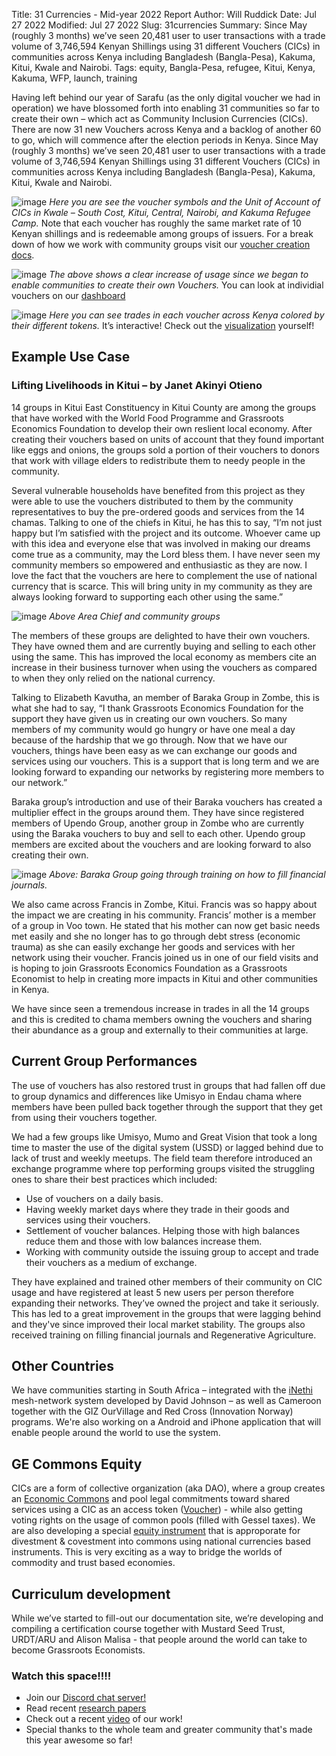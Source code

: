 Title: 31 Currencies - Mid-year 2022 Report
Author: Will Ruddick
Date: Jul 27 2022
Modified: Jul 27 2022
Slug: 31currencies
Summary: Since May (roughly 3 months) we’ve seen 20,481 user to user transactions with a trade volume of 3,746,594 Kenyan Shillings using 31 different Vouchers (CICs) in communities across Kenya including Bangladesh (Bangla-Pesa), Kakuma, Kitui, Kwale and Nairobi.
Tags: equity, Bangla-Pesa, refugee, Kitui, Kenya, Kakuma, WFP, launch, training

Having left behind our year of Sarafu (as the only digital voucher we had in operation) we have  blossomed forth into enabling 31 communities so far to create their own – which act as Community Inclusion Currencies (CICs). There are now 31 new Vouchers across Kenya and a backlog of another 60 to go, which will commence after the election periods in Kenya. Since May (roughly 3 months) we’ve seen 20,481 user to user transactions with a trade volume of 3,746,594 Kenyan Shillings using 31 different Vouchers (CICs) in communities across Kenya including Bangladesh (Bangla-Pesa), Kakuma, Kitui, Kwale and Nairobi.

![image](images/blog/31currencies1.webp)
*Here you are see the voucher symbols and the Unit of Account of CICs in Kwale – South Cost, Kitui, Central, Nairobi, and Kakuma Refugee Camp.* Note that each voucher has roughly the same market rate of 10 Kenyan shillings and is redeemable among groups of issuers. For a break down of how we work with community groups visit our [voucher creation docs](https://docs.grassecon.org/ops/voucher).

![image](images/blog/31currencies2.webp)
*The above shows a clear increase of usage since we began to enable communities to create their own Vouchers.* You can look at individial vouchers on our [dashboard](https://dashboard.sarafu.network)

![image](images/blog/31currencies3.webp)
*Here you can see trades in each voucher across Kenya colored by their different tokens.*
It’s interactive! Check out the [visualization](https://viz.sarafu.network/) yourself!


## Example Use Case

### Lifting Livelihoods in Kitui – by Janet Akinyi Otieno

14 groups in Kitui East Constituency in Kitui County are among the groups that have worked with the World Food Programme and Grassroots Economics Foundation to develop their own reslient local economy. After creating their vouchers based on units of account that they found important like eggs and onions, the groups sold a portion of their vouchers to donors that work with village elders to redistribute them to needy people in the community.

Several vulnerable households have benefited from this project as they were able to use the vouchers distributed to them by the community representatives to buy the pre-ordered goods and services from the 14 chamas. Talking to one of the chiefs in Kitui, he has this to say, “I’m not just happy but I’m satisfied with the project and its outcome. Whoever came up with this idea and everyone else that was involved in making our dreams come true as a community, may the Lord bless them. I have never seen my community members so empowered and enthusiastic as they are now. I love the fact that the vouchers are here to complement the use of national currency that is scarce. This will bring unity in my community as they are always looking forward to supporting each other using the same.”

![image](images/blog/31currencies4.webp)
*Above Area Chief and community groups*

The members of these groups are delighted to have their own vouchers. They have owned them and are currently buying and selling to each other using the same. This has improved the local economy as members cite an increase in their business turnover when using the vouchers as compared to when they only relied on the national currency.

Talking to Elizabeth Kavutha, an member of Baraka Group in Zombe, this is what she had to say, “I thank Grassroots Economics Foundation for the support they have given us in creating our own vouchers. So many members of my community would go hungry or have one meal a day because of the hardship that we go through. Now that we have our vouchers, things have been easy as we can exchange our goods and services using our vouchers. This is a support that is long term and we are looking forward to expanding our networks by registering more members to our network.”

Baraka group’s introduction and use of their Baraka vouchers has created a multiplier effect in the groups around them. They have since registered members of Upendo Group, another group in Zombe who are currently using the Baraka vouchers to buy and sell to each other. Upendo group members are excited about the vouchers and are looking forward to also creating their own.

![image](images/blog/31currencies5.webp)
*Above: Baraka Group going through training on how to fill financial journals.*

We also came across Francis in Zombe, Kitui. Francis was so happy about the impact we are creating in his community. Francis’ mother is a member of a group in Voo town. He stated that his mother can now get basic needs met easily and she no longer has to go through debt stress (economic trauma) as she can easily exchange her goods and services with her network using their voucher. Francis joined us in one of our field visits and is hoping to join Grassroots Economics Foundation as a Grassroots Economist to help in creating more impacts in Kitui and other communities in Kenya.

We have since seen a tremendous increase in trades in all the 14 groups and this is credited to chama members owning the vouchers and sharing their abundance as a group and externally to their communities at large.


## Current Group Performances

The use of vouchers has also restored trust in groups that had fallen off due to group dynamics and differences like Umisyo in Endau chama where members have been pulled back together through the support that they get from using their vouchers together. 

We had a few groups like Umisyo, Mumo and Great Vision that took a long time to master the use of the digital system (USSD) or lagged behind due to lack of trust and weekly meetups. The field team therefore introduced an exchange programme where top performing groups visited the struggling ones to share their best practices which included:

* Use of vouchers on a daily basis.
* Having weekly market days where they trade in their goods and services using their vouchers.
* Settlement of voucher balances. Helping those with high balances reduce them and those with low balances increase them.
* Working with community outside the issuing group to accept and trade their vouchers as a medium of exchange.
 
They have explained and trained other members of their community on CIC usage and have registered at least 5 new users per person therefore expanding their networks.
They’ve owned the project and take it seriously.
This has led to a great improvement in the groups that were lagging behind and they've since improved their local market stability. The groups also received training on filling financial journals and Regenerative Agriculture.

## Other Countries

We have communities starting in South Africa – integrated with the [iNethi](https://www.inethi.org.za/) mesh-network system developed by David Johnson – as well as Cameroon together with the GIZ OurVillage and Red Cross (Innovation Norway) programs. We're also working on a Android and iPhone application that will enable people around the world to use the system.

## GE Commons Equity 

CICs are a form of collective organization (aka DAO), where a group creates an [Economic Commons](https://docs.grassecon.org/commons/) and pool legal commitments toward shared services using a CIC as an access token ([Voucher](https://docs.grassecon.org/commons/voucher/)) - while also getting voting rights on the usage of common pools (filled with Gessel taxes). We are also developing a special [equity instrument](https://docs.grassecon.org/commons/equity/) that is approporate for divestment & covestment into commons using national currencies based instruments. This is very exciting as a way to bridge the worlds of commodity and trust based economies.

## Curriculum development

While we’ve started to fill-out our documentation site, we’re developing and compiling a certification course together with Mustard Seed Trust, URDT/ARU and Alison Malisa - that people around the world can take to become Grassroots Economists.

### Watch this space!!!!

* Join our [Discord chat server!](https://discord.gg/s27jcbP3)
* Read recent [research papers](https://grassecon.org/pages/research.html) 
* Check out a recent [video](https://www.youtube.com/watch?v=zNfJWXvezIk) of our work!
* Special thanks to the whole team and greater community that's made this year awesome so far!